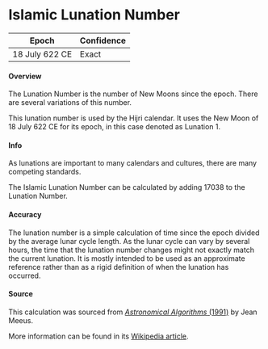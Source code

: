 # Islamic Lunation Number

| Epoch             | Confidence |
| ----------------- | ---------- |
| 18 July 622 CE    | Exact      |

#### Overview

The Lunation Number is the number of New Moons since the epoch. There are several variations of this number.

This lunation number is used by the Hijri calendar. It uses the New Moon of 18 July 622 CE for its epoch, in this case denoted as Lunation 1.

#### Info

As lunations are important to many calendars and cultures, there are many competing standards.

The Islamic Lunation Number can be calculated by adding 17038 to the Lunation Number.

#### Accuracy

The lunation number is a simple calculation of time since the epoch divided by the average lunar cycle length. As the lunar cycle can vary by several hours, the time that the lunation number changes might not exactly match the current lunation. It is mostly intended to be used as an approximate reference rather than as a rigid definition of when the lunation has occurred.

#### Source

This calculation was sourced from [*Astronomical Algorithms* (1991)](https://archive.org/details/astronomicalalgorithmsjeanmeeus1991/page/n7/mode/2up) by Jean Meeus.

More information can be found in its [Wikipedia article](https://en.wikipedia.org/wiki/New_moon).
